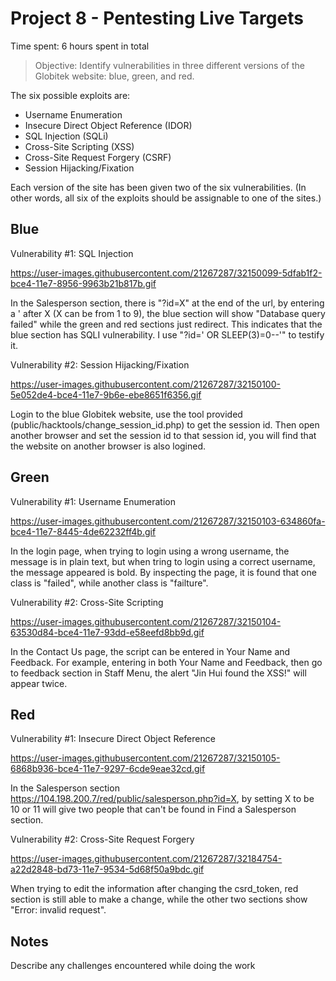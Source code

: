 # Project 8 - Pentesting Live Targets

Time spent: 6 hours spent in total

> Objective: Identify vulnerabilities in three different versions of the Globitek website: blue, green, and red.

The six possible exploits are:
* Username Enumeration
* Insecure Direct Object Reference (IDOR)
* SQL Injection (SQLi)
* Cross-Site Scripting (XSS)
* Cross-Site Request Forgery (CSRF)
* Session Hijacking/Fixation

Each version of the site has been given two of the six vulnerabilities. (In other words, all six of the exploits should be assignable to one of the sites.)

## Blue

Vulnerability #1: SQL Injection

https://user-images.githubusercontent.com/21267287/32150099-5dfab1f2-bce4-11e7-8956-9963b21b817b.gif

In the Salesperson section, there is "?id=X" at the end of the url, by entering a ' after X (X can be from 1 to 9), the blue section will show "Database query failed" while the green and red sections just redirect. This indicates that the blue section has SQLI vulnerability. I use "?id=' OR SLEEP(3)=0--'" to testify it.

Vulnerability #2: Session Hijacking/Fixation

https://user-images.githubusercontent.com/21267287/32150100-5e052de4-bce4-11e7-9b6e-ebe8651f6356.gif

Login to the blue Globitek website, use the tool provided (public/hacktools/change_session_id.php) to get the session id. Then open another browser and set the session id to that session id, you will find that the website on another browser is also logined. 

## Green

Vulnerability #1: Username Enumeration

https://user-images.githubusercontent.com/21267287/32150103-634860fa-bce4-11e7-8445-4de62232ff4b.gif

In the login page, when trying to login using a wrong username, the message is in plain text, but when tring to login using a correct username, the message appeared is bold. By inspecting the page, it is found that one class is "failed", while another class is "failture".

Vulnerability #2: Cross-Site Scripting

https://user-images.githubusercontent.com/21267287/32150104-63530d84-bce4-11e7-93dd-e58eefd8bb9d.gif

In the Contact Us page, the script can be entered in Your Name and Feedback. For example, entering <script>alert('Jin Hui found the XSS!')</script> in both Your Name and Feedback, then go to feedback section in Staff Menu, the alert "Jin Hui found the XSS!" will appear twice.

## Red

Vulnerability #1: Insecure Direct Object Reference

https://user-images.githubusercontent.com/21267287/32150105-6868b936-bce4-11e7-9297-6cde9eae32cd.gif

In the Salesperson section https://104.198.200.7/red/public/salesperson.php?id=X, by setting X to be 10 or 11 will give two people that can't be found in Find a Salesperson section. 

Vulnerability #2: Cross-Site Request Forgery

https://user-images.githubusercontent.com/21267287/32184754-a22d2848-bd73-11e7-9534-5d68f50a9bdc.gif

When trying to edit the information after changing the csrd_token, red section is still able to make a change, while the other two sections show "Error: invalid request".

## Notes

Describe any challenges encountered while doing the work

